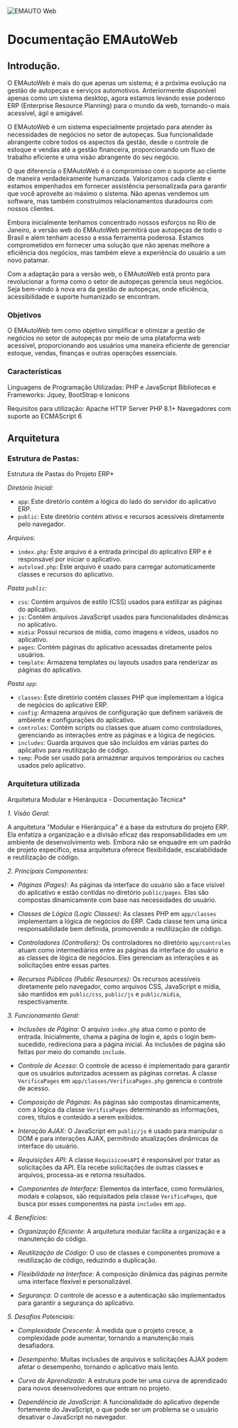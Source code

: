 ![EMAUTO Web](https://www.emsoft.inf.br/wp-content/uploads/2018/08/logo_horizontal_160x40.png)
# Documentação EMAutoWeb
## Introdução.

O EMAutoWeb é mais do que apenas um sistema; é a próxima evolução na gestão de autopeças e serviços automotivos. Anteriormente disponível apenas como um sistema desktop, agora estamos levando esse poderoso ERP (Enterprise Resource Planning) para o mundo da web, tornando-o mais acessível, ágil e amigável.

O EMAutoWeb é um sistema especialmente projetado para atender às necessidades de negócios no setor de autopeças. Sua funcionalidade abrangente cobre todos os aspectos da gestão, desde o controle de estoque e vendas até a gestão financeira, proporcionando um fluxo de trabalho eficiente e uma visão abrangente do seu negócio. 

O que diferencia o EMAutoWeb é o compromisso com o suporte ao cliente de maneira verdadeiramente humanizada. Valorizamos cada cliente e estamos empenhados em fornecer assistência personalizada para garantir que você aproveite ao máximo o sistema. Não apenas vendemos um software, mas também construímos relacionamentos duradouros com nossos clientes.

Embora inicialmente tenhamos concentrado nossos esforços no Rio de Janeiro, a versão web do EMAutoWeb permitirá que autopeças de todo o Brasil e além tenham acesso a essa ferramenta poderosa. Estamos comprometidos em fornecer uma solução que não apenas melhore a eficiência dos negócios, mas também eleve a experiência do usuário a um novo patamar.

Com a adaptação para a versão web, o EMAutoWeb está pronto para revolucionar a forma como o setor de autopeças gerencia seus negócios. Seja bem-vindo à nova era da gestão de autopeças, onde eficiência, acessibilidade e suporte humanizado se encontram.

### Objetivos
O EMAutoWeb tem como objetivo simplificar e otimizar a gestão de negócios no setor de autopeças por meio de uma plataforma web acessível, proporcionando aos usuários uma maneira eficiente de gerenciar estoque, vendas, finanças e outras operações essenciais.


### Características 
Linguagens de Programação Utilizadas: PHP e JavaScript
Bibliotecas e Frameworks: Jquey, BootStrap e Ionicons

Requisitos para utilização:
Apache HTTP Server
PHP 8.1+
Navegadores com suporte ao ECMAScript 6


## Arquitetura


### Estrutura de Pastas:

Estrutura de Pastas do Projeto ERP*

*Diretório Inicial:*
- `app`: Este diretório contém a lógica do lado do servidor do aplicativo ERP.
- `public`: Este diretório contém ativos e recursos acessíveis diretamente pelo navegador.

*Arquivos:*
- `index.php`: Este arquivo é a entrada principal do aplicativo ERP e é responsável por iniciar o aplicativo.
- `autoload.php`: Este arquivo é usado para carregar automaticamente classes e recursos do aplicativo.

*Pasta `public`:*
- `css`: Contém arquivos de estilo (CSS) usados para estilizar as páginas do aplicativo.
- `js`: Contém arquivos JavaScript usados para funcionalidades dinâmicas no aplicativo.
- `midia`: Possui recursos de mídia, como imagens e vídeos, usados no aplicativo.
- `pages`: Contém páginas do aplicativo acessadas diretamente pelos usuários.
- `template`: Armazena templates ou layouts usados para renderizar as páginas do aplicativo.

*Pasta `app`:*
- `classes`: Este diretório contém classes PHP que implementam a lógica de negócios do aplicativo ERP.
- `config`: Armazena arquivos de configuração que definem variáveis de ambiente e configurações do aplicativo.
- `controles`: Contém scripts ou classes que atuam como controladores, gerenciando as interações entre as páginas e a lógica de negócios.
- `includes`: Guarda arquivos que são incluídos em várias partes do aplicativo para reutilização de código.
- `temp`: Pode ser usado para armazenar arquivos temporários ou caches usados pelo aplicativo.

### Arquitetura utilizada

Arquitetura Modular e Hierárquica - Documentação Técnica*

*1. Visão Geral:*

A arquitetura "Modular e Hierárquica" é a base da estrutura do projeto ERP. Ela enfatiza a organização e a divisão eficaz das responsabilidades em um ambiente de desenvolvimento web. Embora não se enquadre em um padrão de projeto específico, essa arquitetura oferece flexibilidade, escalabilidade e reutilização de código.

*2. Principais Componentes:*

- *Páginas (Pages)*: As páginas da interface do usuário são a face visível do aplicativo e estão contidas no diretório `public/pages`. Elas são compostas dinamicamente com base nas necessidades do usuário.

- *Classes de Lógica (Logic Classes)*: As classes PHP em `app/classes` implementam a lógica de negócios do ERP. Cada classe tem uma única responsabilidade bem definida, promovendo a reutilização de código.

- *Controladores (Controllers)*: Os controladores no diretório `app/controles` atuam como intermediários entre as páginas da interface do usuário e as classes de lógica de negócios. Eles gerenciam as interações e as solicitações entre essas partes.

- *Recursos Públicos (Public Resources)*: Os recursos acessíveis diretamente pelo navegador, como arquivos CSS, JavaScript e mídia, são mantidos em `public/css`, `public/js` e `public/midia`, respectivamente.

*3. Funcionamento Geral:*

- *Inclusões de Página*: O arquivo `index.php` atua como o ponto de entrada. Inicialmente, chama a página de login e, após o login bem-sucedido, redireciona para a página inicial. As inclusões de página são feitas por meio do comando `include`.

- *Controle de Acesso*: O controle de acesso é implementado para garantir que os usuários autorizados acessem as páginas corretas. A classe `VerificaPages` em `app/classes/VerificaPages.php` gerencia o controle de acesso.

- *Composição de Páginas*: As páginas são compostas dinamicamente, com a lógica da classe `VerificaPages` determinando as informações, cores, títulos e conteúdo a serem exibidos.

- *Interação AJAX*: O JavaScript em `public/js` é usado para manipular o DOM e para interações AJAX, permitindo atualizações dinâmicas da interface do usuário.

- *Requisições API*: A classe `RequisicoesAPI` é responsável por tratar as solicitações da API. Ela recebe solicitações de outras classes e arquivos, processa-as e retorna resultados.

- *Componentes de Interface*: Elementos da interface, como formulários, modais e colapsos, são requisitados pela classe `VerificaPages`, que busca por esses componentes na pasta `includes` em `app`.

*4. Benefícios:*

- *Organização Eficiente*: A arquitetura modular facilita a organização e a manutenção do código.

- *Reutilização de Código*: O uso de classes e componentes promove a reutilização de código, reduzindo a duplicação.

- *Flexibilidade na Interface*: A composição dinâmica das páginas permite uma interface flexível e personalizável.

- *Segurança*: O controle de acesso e a autenticação são implementados para garantir a segurança do aplicativo.

*5. Desafios Potenciais:*

- *Complexidade Crescente*: À medida que o projeto cresce, a complexidade pode aumentar, tornando a manutenção mais desafiadora.

- *Desempenho*: Muitas inclusões de arquivos e solicitações AJAX podem afetar o desempenho, tornando o aplicativo mais lento.

- *Curva de Aprendizado*: A estrutura pode ter uma curva de aprendizado para novos desenvolvedores que entram no projeto.

- *Dependência de JavaScript*: A funcionalidade do aplicativo depende fortemente do JavaScript, o que pode ser um problema se o usuário desativar o JavaScript no navegador.






